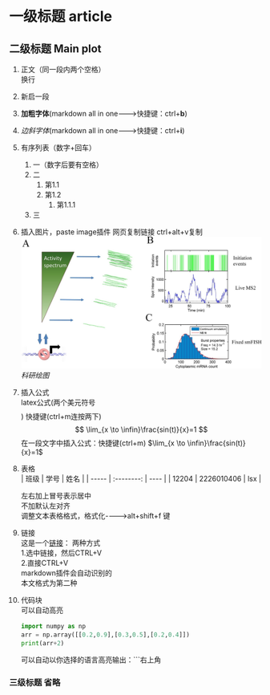 # 一级标题  article

## 二级标题  Main plot
1. 正文（同一段内两个空格）  
  换行

2. 新启一段

3. **加粗字体**(markdown all in one--->快捷键：ctrl+**b**)
4. *边斜字体*(markdown all in one--->快捷键：ctrl+**i**)  
5. 有序列表（数字+回车）
    1. 一（数字后要有空格）
    2. 二
       1. 第1.1
       2. 第1.2
          1. 第1.1.1 
    3. 三

6. 插入图片，paste image插件
   网页复制链接
   ctrl+alt+v复制  
   ![](1681027058.png)
   *科研绘图*

7. 插入公式  
   latex公式(两个美元符号$$ $$)
   快捷键(ctrl+m连按两下)
   $$
   \lim_{x \to \infin}\frac{sin(t)}{x}=1
   $$
   在一段文字中插入公式：快捷键(ctrl+m)    $\lim_{x \to \infin}\frac{sin(t)}{x}=1$
8. 表格  
   | 班级  |    学号    | 姓名 |
   | ----- | :--------: | ---- |
   | 12204 | 2226010406 | lsx  |
   
   左右加上冒号表示居中  
   不加默认左对齐  
   调整文本表格格式，格式化---->alt+shift+f 键

9. 链接  
    这是一个[链接](https://chatbot.theb.ai/#/chat/1002)：
    两种方式  
    1.选中链接，然后CTRL+V  
    2.直接CTRL+V  
    markdown插件会自动识别的  
    本文格式为第二种

10. 代码块  
    可以自动高亮  
    ```python
    import numpy as np  
    arr = np.array([[0.2,0.9],[0.3,0.5],[0.2,0.4]])
    print(arr+2)
    ```  
    可以自动以你选择的语言高亮输出：```右上角

### 三级标题  省略

